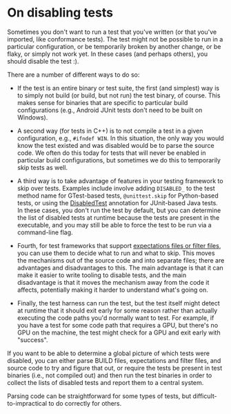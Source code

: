 # On disabling tests

Sometimes you don't want to run a test that you've written (or that
you've imported, like conformance tests). The test might not be possible to
run in a particular configuration, or be temporarily broken by another
change, or be flaky, or simply not work yet. In these cases (and perhaps others),
you should disable the test :).

There are a number of different ways to do so:

*   If the test is an entire binary or test suite, the first (and
    simplest) way is to simply not build (or build, but not run)
    the test binary, of course. This makes sense for binaries that
    are specific to particular build configurations (e.g., Android JUnit
    tests don't need to be built on Windows).

*   A second way (for tests in C++) is to not compile a test in a
    given configuration, e.g., `#ifndef WIN`. In this situation, the only
    way you would know the test existed and was disabled would be to
    parse the source code. We often do this today for tests that will
    never be enabled in particular build configurations, but sometimes we do
    this to temporarily skip tests as well.

*   A third way is to take advantage of features in your testing framework to
    skip over tests. Examples include involve adding `DISABLED_` to the test
    method name for GTest-based tests, `@unittest.skip` for Python-based tests,
    or using the
    [DisabledTest](../../base/test/android/javatests/src/org/chromium/base/test/DisabledTest.java)
    annotation for JUnit-based Java tests.  In these cases, you don't run the
    test by default, but you can determine the list of disabled tests at
    runtime because the tests are present in the executable, and you may still
    be able to force the test to be run via a command-line flag.

*   Fourth, for test frameworks that support
    [expectations files or filter files](https://bit.ly/chromium-test-list-format),
    you can use them to decide what to run and what to skip. This moves
    the mechanisms out of the source code and into separate files; there are
    advantages and disadvantages to this. The main advantage is that it
    can make it easier to write tooling to disable tests, and the main
    disadvantage is that it moves the mechanism away from the code it affects,
    potentially making it harder to understand what's going on.

*   Finally, the test harness can run the test, but the test itself
    might detect at runtime that it should exit early for some reason
    rather than actually executing the code paths you'd normally want to
    test. For example, if you have a test for some code path that requires
    a GPU, but there's no GPU on the machine, the test might check for a
    GPU and exit early with "success".

If you want to be able to determine a global picture of which tests
were disabled, you can either parse BUILD files, expectations and filter
files, and source code to try and figure that out, or require the tests be
present in test binaries (i.e., not compiled out) and then run the test
binaries in order to collect the lists of disabled tests and report them
to a central system.

Parsing code can be straightforward for some types of tests, but
difficult-to-impractical to do correctly for others.
